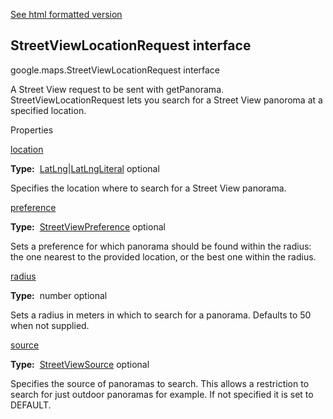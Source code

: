 [See html formatted version](https://huasofoundries.github.io/google-maps-documentation/StreetViewLocationRequest.html)


StreetViewLocationRequest interface
-----------------------------------

google.maps.StreetViewLocationRequest interface

A Street View request to be sent with getPanorama. StreetViewLocationRequest lets you search for a Street View panoroma at a specified location.

Properties

[location](#StreetViewLocationRequest.location)

**Type:**  [LatLng](LatLng.md)|[LatLngLiteral](LatLngLiteral.md) optional

Specifies the location where to search for a Street View panorama.

[preference](#StreetViewLocationRequest.preference)

**Type:**  [StreetViewPreference](StreetViewPreference.md) optional

Sets a preference for which panorama should be found within the radius: the one nearest to the provided location, or the best one within the radius.

[radius](#StreetViewLocationRequest.radius)

**Type:**  number optional

Sets a radius in meters in which to search for a panorama. Defaults to 50 when not supplied.

[source](#StreetViewLocationRequest.source)

**Type:**  [StreetViewSource](StreetViewSource.md) optional

Specifies the source of panoramas to search. This allows a restriction to search for just outdoor panoramas for example. If not specified it is set to DEFAULT.